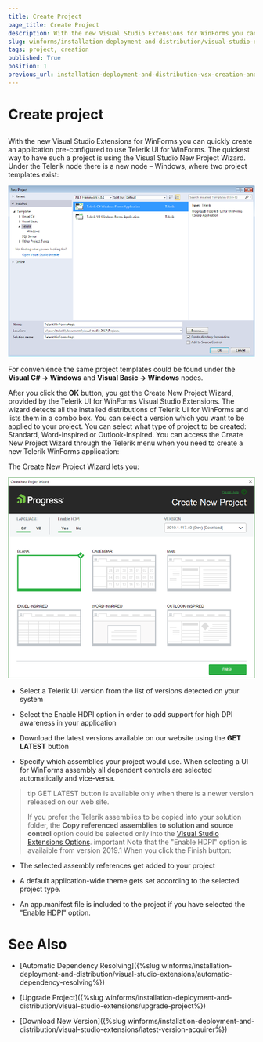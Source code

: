 ```yaml
---
title: Create Project
page_title: Create Project
description: With the new Visual Studio Extensions for WinForms you can quickly create an application pre-configured to use Telerik UI for WinForms.
slug: winforms/installation-deployment-and-distribution/visual-studio-extensions/project-creation
tags: project, creation
published: True
position: 1
previous_url: installation-deployment-and-distribution-vsx-creation-and-configuration-wizard,/devtools/winforms/installation-deployment-and-distribution/visual-studio-extensions/creation-and-configuration-wizard
---
```


# Create project

## 

With the new Visual Studio Extensions for WinForms you can quickly create an application pre-configured to use Telerik UI for WinForms. The quickest way to have such a project is using the Visual Studio New Project Wizard. Under the Telerik node there is a new node – Windows, where two project templates exist: 

![installation-deployment-and-distribution-vsx-create-project 001](images/installation-deployment-and-distribution-vsx-overview004.png)

For convenience the same project templates could be found under the __Visual C# -> Windows__  and __Visual Basic -> Windows__ nodes.

After you click the __OK__ button, you get the Create New Project Wizard, provided by the Telerik UI for WinForms Visual Studio Extensions. The wizard detects all the installed distributions of Telerik UI for WinForms and lists them in a combo box. You can select a version which you want to be applied to your project. You can select what type of project to be created: Standard, Word-Inspired or Outlook-Inspired. You can access the Create New Project Wizard through the Telerik menu when you need to create a new Telerik WinForms application: 

The Create New Project Wizard lets you:

![installation-deployment-and-distribution-vsx-create-project 002](images/installation-deployment-and-distribution-vsx-create-project002.png)

* Select a Telerik UI version from the list of versions detected on your system

* Select the Enable HDPI option in order to add support for high DPI awareness in your application

* Download the latest versions available on our website using the __GET LATEST__ button

* Specify which assemblies your project would use. When selecting a UI for WinForms assembly all dependent controls are selected automatically and vice-versa.

>tip GET LATEST button is available only when there is a newer version released on our web site.
>
>If you prefer the Telerik assemblies to be copied into your solution folder, the __Copy referenced assemblies to solution and source control__ option could be selected only into the [Visual Studio Extensions Options](https://docs.telerik.com/devtools/winforms/visual-studio-integration/visual-studio-extensions/options).
>important Note that the "Enable HDPI" option is availaible from version 2019.1
When you click the Finish button:

* The selected assembly references get added to your project

* A default application-wide theme gets set according to the selected project type.

* An app.manifest file is included to the project if you have selected the "Enable HDPI" option.

# See Also

 * [Automatic Dependency Resolving]({%slug winforms/installation-deployment-and-distribution/visual-studio-extensions/automatic-dependency-resolving%})

 * [Upgrade Project]({%slug winforms/installation-deployment-and-distribution/visual-studio-extensions/upgrade-project%})

 * [Download New Version]({%slug winforms/installation-deployment-and-distribution/visual-studio-extensions/latest-version-acquirer%})